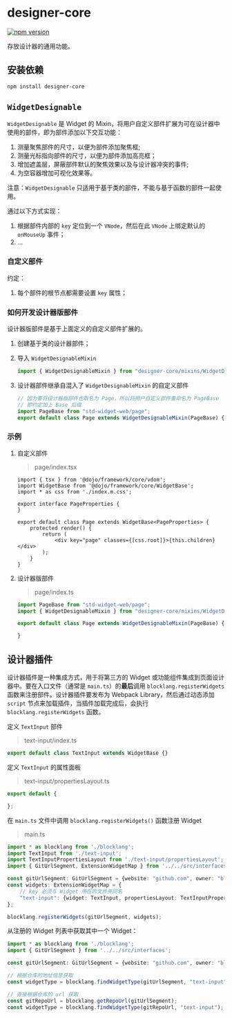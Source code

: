# designer-core

[![npm version](https://badge.fury.io/js/designer-core.svg)](https://badge.fury.io/js/designer-core)

存放设计器的通用功能。

## 安装依赖

```bash
npm install designer-core
```

## `WidgetDesignable`

`WidgetDesignable` 是 Widget 的 Mixin，将用户自定义部件扩展为可在设计器中使用的部件，即为部件添加以下交互功能：

1. 测量聚焦部件的尺寸，以便为部件添加聚焦框;
2. 测量光标指向部件的尺寸，以便为部件添加高亮框；
3. 增加遮盖层，屏蔽部件默认的聚焦效果以及与设计器冲突的事件;
4. 为空容器增加可视化效果等。

注意：`WidgetDesignable` 只适用于基于类的部件，不能与基于函数的部件一起使用。

通过以下方式实现：

1. 根据部件内部的 `key` 定位到一个 `VNode`，然后在此 `VNode` 上绑定默认的 `onMouseUp` 事件；
2. ...

### 自定义部件

约定：

1. 每个部件的根节点都需要设置 `key` 属性；

### 如何开发设计器版部件

设计器版部件是基于上面定义的自定义部件扩展的。

1. 创建基于类的设计器部件；
1. 导入 `WidgetDesignableMixin`

   ```ts
   import { WidgetDesignableMixin } from "designer-core/mixins/WidgetDesignable";
   ```

1. 设计器部件继承自混入了 `WidgetDesignableMixin` 的自定义部件

   ```ts
   // 因为要将设计器版部件也取名为 Page，所以将用户自定义部件重命名为 PageBase
   // 即约定加上 Base 后缀
   import PageBase from "std-widget-web/page";
   export default class Page extends WidgetDesignableMixin(PageBase) {}
   ```

### 示例

1. 自定义部件

   > page/index.tsx

   ```tsx
   import { tsx } from '@dojo/framework/core/vdom';
   import WidgetBase from '@dojo/framework/core/WidgetBase';
   import * as css from './index.m.css';

   export interface PageProperties {
   }

   export default class Page extends WidgetBase<PageProperties> {
       protected render() {
           return (
               <div key="page" classes={[css.root]}>{this.children}</div>
           );
       }
   }
   ```

2. 设计器版部件

   > page/index.ts

   ```ts
   import PageBase from "std-widget-web/page";
   import { WidgetDesignableMixin } from "designer-core/mixins/WidgetDesignable";

   export default class Page extends WidgetDesignableMixin(PageBase) {

   }
   ```

## 设计器插件

设计器插件是一种集成方式，用于将第三方的 Widget 或功能组件集成到页面设计器中。要在入口文件（通常是 `main.ts`）的**最后**调用 `blocklang.registerWidgets` 函数来注册部件。设计器插件要发布为 Webpack Library，然后通过动态添加 `script` 节点来加载插件，当插件加载完成后，会执行 `blocklang.registerWidgets` 函数。

定义 `TextInput` 部件

> text-input/index.ts

```ts
export default class TextInput extends WidgetBase {}
```

定义 `TextInput` 的属性面板

> text-input/propertiesLayout.ts

```ts
export default {

};
```

在 `main.ts` 文件中调用 `blocklang.registerWidgets()` 函数注册 Widget

> main.ts

```ts
import * as blocklang from './blocklang';
import TextInput from './text-input';
import TextInputPropertiesLayout from './text-input/propertiesLayout';
import { GitUrlSegment, ExtensionWidgetMap } from '../../src/interfaces';

const gitUrlSegment: GitUrlSegment = {website: "github.com", owner: "blocklang", repoName: "repo"};
const widgets: ExtensionWidgetMap = {
    // key 必须与 Widget 所在的文件夹同名
    "text-input": {widget: TextInput, propertiesLayout: TextInputPropertiesLayout}
};

blocklang.registerWidgets(gitUrlSegment, widgets);
```

从注册的 Widget 列表中获取其中一个 Widget：

```ts
import * as blocklang from './blocklang';
import { GitUrlSegment } from '../../src/interfaces';

const gitUrlSegment: GitUrlSegment = {website: "github.com", owner: "blocklang", repoName: "repo"};

// 根据仓库的地址信息获取
const widgetType = blocklang.findWidgetType(gitUrlSegment, "text-input");

// 直接根据仓库的 url 获取
const gitRepoUrl = blocklang.getRepoUrl(gitUrlSegment);
const widgetType = blocklang.findWidgetType(gitRepoUrl, "text-input");
```
